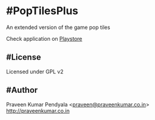 #PopTilesPlus
===========

An extended version of the game pop tiles

Check application on [Playstore](https://play.google.com/store/apps/details?id=in.co.praveenkumar.poptilesplus)



#License
----------------
Licensed under GPL v2



#Author
---------------
Praveen Kumar Pendyala <<praveen@praveenkumar.co.in>><br/>
http://praveenkumar.co.in
